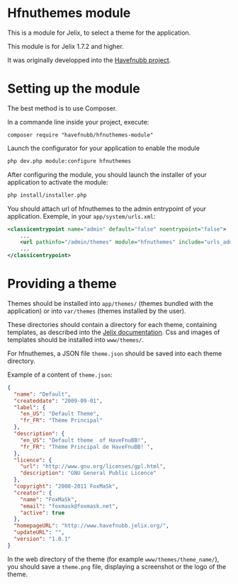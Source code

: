 Hfnuthemes module
==================

This is a module for Jelix, to select a theme for the application.

This module is for Jelix 1.7.2 and higher.

It was originally developped into the [Havefnubb project](https://github.com/havefnubb/havefnubb/).

Setting up the module
=====================

The best method is to use Composer.

In a commande line inside your project, execute:

```
composer require "havefnubb/hfnuthemes-module"
```

Launch the configurator for your application to enable the module

```bash
php dev.php module:configure hfnuthemes
```

After configuring the module, you should launch the installer of your application
to activate the module:

```bash
php install/installer.php
```

You should attach url of hfnuthemes to the admin entrypoint of your
application. Exemple, in your `app/system/urls.xml`:

```xml
<classicentrypoint name="admin" default="false" noentrypoint="false">
    ...
    <url pathinfo="/admin/themes" module="hfnuthemes" include="urls_admin.xml"/>
    ...
</classicentrypoint>

```

Providing a theme
=================

Themes should be installed into `app/themes/` (themes bundled with the application) 
or into `var/themes` (themes installed by the user).

These directories should contain a directory for each theme, containing templates,
as described into the [Jelix documentation](https://docs.jelix.org/en/manual/application/themes).
Css and images of templates should be installed into `www/themes/`.

For hfnuthemes, a JSON file `theme.json` should be saved into each theme directory.

Example of a content of `theme.json`:

```json
{
  "name": "Default",
  "createddate": "2009-09-01",
  "label": {
    "en_US": "Default Theme",
    "fr_FR": "Thème Principal"
  },
  "description": {
    "en_US": "Default theme  of HaveFnuBB!",
    "fr_FR": "Thème Principal de HaveFnuBB! ",
  },
  "licence": {
    "url": "http://www.gnu.org/licenses/gpl.html",
    "description": "GNU General Public Licence"
  },
  "copyright": "2008-2011 FoxMaSk",
  "creator": {
    "name": "FoxMaSk",
    "email": "foxmask@foxmask.net",
    "active": true
  },
  "homepageURL": "http://www.havefnubb.jelix.org/",
  "updateURL": "",
  "version": "1.0.1"
}

```

In the web directory of the theme (for example `www/themes/theme_name/`), you 
should save a `theme.png` file, displaying a screenshot or the logo of the theme.
